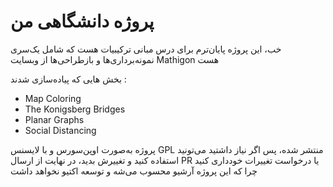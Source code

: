 # پروژه دانشگاهی من

خب، این پروژه پایان‌ترم برای درس مبانی ترکیبیات هست که شامل یک‌سری نمونه‌برداری‌ها و بازطراحی‌ها از وبسایت Mathigon هست

بخش هایی که پیاده‌سازی شدند :
- Map Coloring
- The Konigsberg Bridges
- Planar Graphs
- Social Distancing

پروژه به‌صورت اوپن‌سورس و با لایسنس GPL منتشر شده، پس اگر نیاز داشتید می‌تونید استفاده کنید و تغییرش بدید، در نهایت از ارسال PR یا درخواست تغییرات خودداری کنید چرا که این پروژه آرشیو محسوب می‌شه و توسعه اکتیو نخواهد داشت
